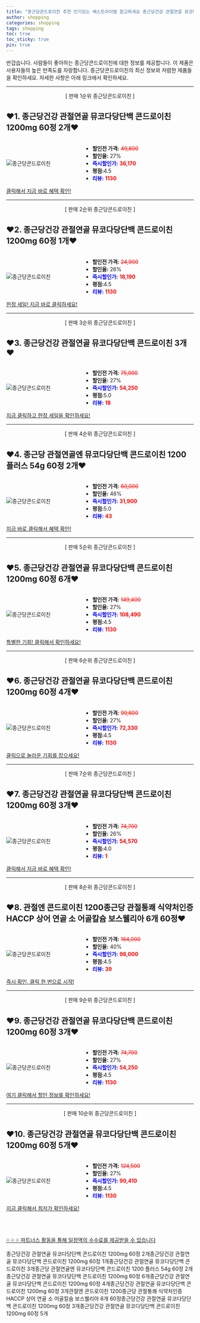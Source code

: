 ```yaml
---
title: "종근당콘드로이친 추천 인기있는 베스트아이템 참고하세요 종근당건강 관절연골 뮤코다당단백 콘드로이친 1200mg"
author: shopping
categories: shopping
tags: shopping
toc: true
toc_sticky: true
pin: true
---
```

반갑습니다. 사람들이 좋아하는 종근당콘드로이친에 대한 정보를 제공합니다. 이 제품은 사용자들의 높은 만족도를 자랑합니다. 종근당콘드로이친의 최신 정보와 저렴한 제품들을 확인하세요. 자세한 사항은 아래 링크에서 확인하세요.

---
<p class="toplist" style="margin: 0 auto; display: block; width: fit-content;">[ 판매 1순위 종근당콘드로이친 ]</p>

<h2><strong>❤️1. 종근당건강 관절연골 뮤코다당단백 콘드로이친 1200mg 60정 2개❤️</strong></h2>

<div style="display: flex; align-items: center;">
    <div style="flex: 0.4;">
        <img src="https://thumbnail9.coupangcdn.com/thumbnails/remote/230x230ex/image/retail/images/c26b4724-8251-4c8d-9433-cd7df8f59d5b3223819523208615011.png" alt="종근당콘드로이친" style="max-width: 100%;">
    </div>
    <div style="flex: 0.6; margin-left: 10px;">
        <ul>
            <li><strong>할인전 가격:</strong> <del style="color: red;">49,800</del></li>
            <li><strong>할인율:</strong> 27%</li>
            <li><span style='color:blue'><strong>즉시할인가:</strong></span> <span style='color:red'><strong>36,170</strong></span></li>
            <li><strong>평점:</strong>4.5</li>
            <li><span style='color:blue'><strong>리뷰:</strong></span> <span style='color:red'><strong>1130</strong></span></li>
        </ul>
    </div>
</div>
<div class="center">
    <a href="https://selin100587.github.io?lptag=AF9450613&subid=githubio&pageKey=7665498764&traceid=V0-153&itemId=20832388403&vendorItemId=87613069470" class="myButton">
        클릭해서 지금 바로 혜택 확인!
    </a>
</div>


---
<p class="toplist" style="margin: 0 auto; display: block; width: fit-content;">[ 판매 2순위 종근당콘드로이친 ]</p>

<h2><strong>❤️2. 종근당건강 관절연골 뮤코다당단백 콘드로이친 1200mg 60정 1개❤️</strong></h2>

<div style="display: flex; align-items: center;">
    <div style="flex: 0.4;">
        <img src="https://thumbnail8.coupangcdn.com/thumbnails/remote/230x230ex/image/retail/images/6354699113377845-1056c59a-095c-4b5c-b102-e02f77d38b68.JPG" alt="종근당콘드로이친" style="max-width: 100%;">
    </div>
    <div style="flex: 0.6; margin-left: 10px;">
        <ul>
            <li><strong>할인전 가격:</strong> <del style="color: red;">24,900</del></li>
            <li><strong>할인율:</strong> 26%</li>
            <li><span style='color:blue'><strong>즉시할인가:</strong></span> <span style='color:red'><strong>18,190</strong></span></li>
            <li><strong>평점:</strong>4.5</li>
            <li><span style='color:blue'><strong>리뷰:</strong></span> <span style='color:red'><strong>1130</strong></span></li>
        </ul>
    </div>
</div>
<div class="center">
    <a href="https://selin100587.github.io?lptag=AF9450613&subid=githubio&pageKey=7665498764&traceid=V0-153&itemId=20832388404&vendorItemId=87604250190" class="myButton">
        한정 세일! 지금 바로 클릭하세요!
    </a>
</div>


---
<p class="toplist" style="margin: 0 auto; display: block; width: fit-content;">[ 판매 3순위 종근당콘드로이친 ]</p>

<h2><strong>❤️3. 종근당건강 관절연골 뮤코다당단백 콘드로이친 3개❤️</strong></h2>

<div style="display: flex; align-items: center;">
    <div style="flex: 0.4;">
        <img src="https://thumbnail9.coupangcdn.com/thumbnails/remote/230x230ex/image/retail/images/2024/03/28/10/2/bf90d438-6d93-4bf0-81a1-202383b2206a.jpg" alt="종근당콘드로이친" style="max-width: 100%;">
    </div>
    <div style="flex: 0.6; margin-left: 10px;">
        <ul>
            <li><strong>할인전 가격:</strong> <del style="color: red;">75,000</del></li>
            <li><strong>할인율:</strong> 27%</li>
            <li><span style='color:blue'><strong>즉시할인가:</strong></span> <span style='color:red'><strong>54,250</strong></span></li>
            <li><strong>평점:</strong>5.0</li>
            <li><span style='color:blue'><strong>리뷰:</strong></span> <span style='color:red'><strong>18</strong></span></li>
        </ul>
    </div>
</div>
<div class="center">
    <a href="https://selin100587.github.io?lptag=AF9450613&subid=githubio&pageKey=7991139949&traceid=V0-153&itemId=22212618019&vendorItemId=89258640549" class="myButton">
        지금 클릭하고 한정 세일을 확인하세요!
    </a>
</div>


---
<p class="toplist" style="margin: 0 auto; display: block; width: fit-content;">[ 판매 4순위 종근당콘드로이친 ]</p>

<h2><strong>❤️4. 종근당 관절연골엔 뮤코다당단백 콘드로이친 1200 플러스 54g 60정 2개❤️</strong></h2>

<div style="display: flex; align-items: center;">
    <div style="flex: 0.4;">
        <img src="https://thumbnail8.coupangcdn.com/thumbnails/remote/230x230ex/image/retail/images/059fe9c3-bac6-4213-8076-8e3903edf4094706244470705954943.png" alt="종근당콘드로이친" style="max-width: 100%;">
    </div>
    <div style="flex: 0.6; margin-left: 10px;">
        <ul>
            <li><strong>할인전 가격:</strong> <del style="color: red;">60,000</del></li>
            <li><strong>할인율:</strong> 46%</li>
            <li><span style='color:blue'><strong>즉시할인가:</strong></span> <span style='color:red'><strong>31,900</strong></span></li>
            <li><strong>평점:</strong>5.0</li>
            <li><span style='color:blue'><strong>리뷰:</strong></span> <span style='color:red'><strong>43</strong></span></li>
        </ul>
    </div>
</div>
<div class="center">
    <a href="https://selin100587.github.io?lptag=AF9450613&subid=githubio&pageKey=7956783044&traceid=V0-153&itemId=22108919872&vendorItemId=90051222320" class="myButton">
        지금 바로 클릭해서 혜택 확인!
    </a>
</div>


---
<p class="toplist" style="margin: 0 auto; display: block; width: fit-content;">[ 판매 5순위 종근당콘드로이친 ]</p>

<h2><strong>❤️5. 종근당건강 관절연골 뮤코다당단백 콘드로이친 1200mg 60정 6개❤️</strong></h2>

<div style="display: flex; align-items: center;">
    <div style="flex: 0.4;">
        <img src="https://thumbnail7.coupangcdn.com/thumbnails/remote/230x230ex/image/retail/images/3b147f5c-25fb-4938-b03d-f033c2200d981629005815869888169.png" alt="종근당콘드로이친" style="max-width: 100%;">
    </div>
    <div style="flex: 0.6; margin-left: 10px;">
        <ul>
            <li><strong>할인전 가격:</strong> <del style="color: red;">149,400</del></li>
            <li><strong>할인율:</strong> 27%</li>
            <li><span style='color:blue'><strong>즉시할인가:</strong></span> <span style='color:red'><strong>108,490</strong></span></li>
            <li><strong>평점:</strong>4.5</li>
            <li><span style='color:blue'><strong>리뷰:</strong></span> <span style='color:red'><strong>1130</strong></span></li>
        </ul>
    </div>
</div>
<div class="center">
    <a href="https://selin100587.github.io?lptag=AF9450613&subid=githubio&pageKey=7665498764&traceid=V0-153&itemId=22892838474&vendorItemId=89927393217" class="myButton">
        특별한 기회! 클릭해서 확인하세요!
    </a>
</div>


---
<p class="toplist" style="margin: 0 auto; display: block; width: fit-content;">[ 판매 6순위 종근당콘드로이친 ]</p>

<h2><strong>❤️6. 종근당건강 관절연골 뮤코다당단백 콘드로이친 1200mg 60정 4개❤️</strong></h2>

<div style="display: flex; align-items: center;">
    <div style="flex: 0.4;">
        <img src="https://thumbnail9.coupangcdn.com/thumbnails/remote/230x230ex/image/retail/images/6e667799-e07e-45bf-94f4-96609898e9383588401778750305466.png" alt="종근당콘드로이친" style="max-width: 100%;">
    </div>
    <div style="flex: 0.6; margin-left: 10px;">
        <ul>
            <li><strong>할인전 가격:</strong> <del style="color: red;">99,600</del></li>
            <li><strong>할인율:</strong> 27%</li>
            <li><span style='color:blue'><strong>즉시할인가:</strong></span> <span style='color:red'><strong>72,330</strong></span></li>
            <li><strong>평점:</strong>4.5</li>
            <li><span style='color:blue'><strong>리뷰:</strong></span> <span style='color:red'><strong>1130</strong></span></li>
        </ul>
    </div>
</div>
<div class="center">
    <a href="https://selin100587.github.io?lptag=AF9450613&subid=githubio&pageKey=7665498764&traceid=V0-153&itemId=22892838469&vendorItemId=89927393212" class="myButton">
        클릭으로 놀라운 기회를 잡으세요!
    </a>
</div>


---
<p class="toplist" style="margin: 0 auto; display: block; width: fit-content;">[ 판매 7순위 종근당콘드로이친 ]</p>

<h2><strong>❤️7. 종근당건강 관절연골 뮤코다당단백 콘드로이친 1200mg 60정 3개❤️</strong></h2>

<div style="display: flex; align-items: center;">
    <div style="flex: 0.4;">
        <img src="https://thumbnail7.coupangcdn.com/thumbnails/remote/230x230ex/image/retail/images/00eec7fe-1fa4-4d8d-9192-aed4c9d3553d4067450195306131938.png" alt="종근당콘드로이친" style="max-width: 100%;">
    </div>
    <div style="flex: 0.6; margin-left: 10px;">
        <ul>
            <li><strong>할인전 가격:</strong> <del style="color: red;">74,700</del></li>
            <li><strong>할인율:</strong> 26%</li>
            <li><span style='color:blue'><strong>즉시할인가:</strong></span> <span style='color:red'><strong>54,570</strong></span></li>
            <li><strong>평점:</strong>4.0</li>
            <li><span style='color:blue'><strong>리뷰:</strong></span> <span style='color:red'><strong>1</strong></span></li>
        </ul>
    </div>
</div>
<div class="center">
    <a href="https://selin100587.github.io?lptag=AF9450613&subid=githubio&pageKey=8164172800&traceid=V0-153&itemId=23288105211&vendorItemId=90320350323" class="myButton">
        클릭해서 지금 바로 혜택 확인!
    </a>
</div>


---
<p class="toplist" style="margin: 0 auto; display: block; width: fit-content;">[ 판매 8순위 종근당콘드로이친 ]</p>

<h2><strong>❤️8. 관절엔 콘드로이친 1200종근당 관절통쾌 식약처인증 HACCP 상어 연골 소 어골칼슘 보스웰리아 6개 60정❤️</strong></h2>

<div style="display: flex; align-items: center;">
    <div style="flex: 0.4;">
        <img src="https://thumbnail6.coupangcdn.com/thumbnails/remote/230x230ex/image/vendor_inventory/97bc/b3d5a0765c6dcf1b301cf30ff810ea0258622e1d94d02bd546deb2395bfd.jpg" alt="종근당콘드로이친" style="max-width: 100%;">
    </div>
    <div style="flex: 0.6; margin-left: 10px;">
        <ul>
            <li><strong>할인전 가격:</strong> <del style="color: red;">164,000</del></li>
            <li><strong>할인율:</strong> 40%</li>
            <li><span style='color:blue'><strong>즉시할인가:</strong></span> <span style='color:red'><strong>98,000</strong></span></li>
            <li><strong>평점:</strong>4.5</li>
            <li><span style='color:blue'><strong>리뷰:</strong></span> <span style='color:red'><strong>39</strong></span></li>
        </ul>
    </div>
</div>
<div class="center">
    <a href="https://selin100587.github.io?lptag=AF9450613&subid=githubio&pageKey=7217330169&traceid=V0-153&itemId=21915416971&vendorItemId=84672919042" class="myButton">
        즉시 확인, 클릭 한 번으로 시작!
    </a>
</div>


---
<p class="toplist" style="margin: 0 auto; display: block; width: fit-content;">[ 판매 9순위 종근당콘드로이친 ]</p>

<h2><strong>❤️9. 종근당건강 관절연골 뮤코다당단백 콘드로이친 1200mg 60정 3개❤️</strong></h2>

<div style="display: flex; align-items: center;">
    <div style="flex: 0.4;">
        <img src="https://thumbnail7.coupangcdn.com/thumbnails/remote/230x230ex/image/retail/images/00eec7fe-1fa4-4d8d-9192-aed4c9d3553d4067450195306131938.png" alt="종근당콘드로이친" style="max-width: 100%;">
    </div>
    <div style="flex: 0.6; margin-left: 10px;">
        <ul>
            <li><strong>할인전 가격:</strong> <del style="color: red;">74,700</del></li>
            <li><strong>할인율:</strong> 27%</li>
            <li><span style='color:blue'><strong>즉시할인가:</strong></span> <span style='color:red'><strong>54,250</strong></span></li>
            <li><strong>평점:</strong>4.5</li>
            <li><span style='color:blue'><strong>리뷰:</strong></span> <span style='color:red'><strong>1130</strong></span></li>
        </ul>
    </div>
</div>
<div class="center">
    <a href="https://selin100587.github.io?lptag=AF9450613&subid=githubio&pageKey=7665498764&traceid=V0-153&itemId=22892838475&vendorItemId=89927393218" class="myButton">
        여기 클릭해서 할인 정보를 확인하세요!
    </a>
</div>


---
<p class="toplist" style="margin: 0 auto; display: block; width: fit-content;">[ 판매 10순위 종근당콘드로이친 ]</p>

<h2><strong>❤️10. 종근당건강 관절연골 뮤코다당단백 콘드로이친 1200mg 60정 5개❤️</strong></h2>

<div style="display: flex; align-items: center;">
    <div style="flex: 0.4;">
        <img src="https://thumbnail10.coupangcdn.com/thumbnails/remote/230x230ex/image/retail/images/05b6fd67-fcb2-494a-bdb7-63a5df773fc05161956234863474784.png" alt="종근당콘드로이친" style="max-width: 100%;">
    </div>
    <div style="flex: 0.6; margin-left: 10px;">
        <ul>
            <li><strong>할인전 가격:</strong> <del style="color: red;">124,500</del></li>
            <li><strong>할인율:</strong> 27%</li>
            <li><span style='color:blue'><strong>즉시할인가:</strong></span> <span style='color:red'><strong>90,410</strong></span></li>
            <li><strong>평점:</strong>4.5</li>
            <li><span style='color:blue'><strong>리뷰:</strong></span> <span style='color:red'><strong>1130</strong></span></li>
        </ul>
    </div>
</div>
<div class="center">
    <a href="https://selin100587.github.io?lptag=AF9450613&subid=githubio&pageKey=7665498764&traceid=V0-153&itemId=22892838463&vendorItemId=89927393206" class="myButton">
        지금 클릭해서 최저가 확인하세요!
    </a>
</div>

<br><br><br>[💦 💦 💦 파트너스 활동을 통해 일정액의 수수료를 제공받을 수 있습니다](https://link.coupang.com/a/bcpT2c)<br><br>종근당건강 관절연골 뮤코다당단백 콘드로이친 1200mg 60정 2개종근당건강 관절연골 뮤코다당단백 콘드로이친 1200mg 60정 1개종근당건강 관절연골 뮤코다당단백 콘드로이친 3개종근당 관절연골엔 뮤코다당단백 콘드로이친 1200 플러스 54g 60정 2개종근당건강 관절연골 뮤코다당단백 콘드로이친 1200mg 60정 6개종근당건강 관절연골 뮤코다당단백 콘드로이친 1200mg 60정 4개종근당건강 관절연골 뮤코다당단백 콘드로이친 1200mg 60정 3개관절엔 콘드로이친 1200종근당 관절통쾌 식약처인증 HACCP 상어 연골 소 어골칼슘 보스웰리아 6개 60정종근당건강 관절연골 뮤코다당단백 콘드로이친 1200mg 60정 3개종근당건강 관절연골 뮤코다당단백 콘드로이친 1200mg 60정 5개